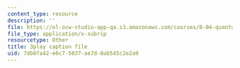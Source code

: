```yaml
---
content_type: resource
description: ''
file: https://ol-ocw-studio-app-qa.s3.amazonaws.com/courses/8-04-quantum-physics-i-spring-2016/7db8fa42e6c75037ae7d0ab545c2e2a9_J2ltXyByPJA.vtt
file_type: application/x-subrip
resourcetype: Other
title: 3play caption file
uid: 7db8fa42-e6c7-5037-ae7d-0ab545c2e2a9
---
```

